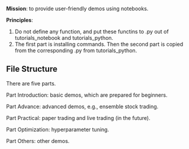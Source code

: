 **Mission**: to provide user-friendly demos using notebooks. 

**Principles**: 

1) Do not define any function, and put these functins to .py out of tutorials_notebook and tutorials_python.
2) The first part is installing commands. Then the second part is copied from the corresponding .py from tutorials_python.

## File Structure

There are five parts.

Part Introduction: basic demos, which are prepared for beginners.

Part Advance: advanced demos, e.g., ensemble stock trading.

Part Practical: paper trading and live trading (in the future).

Part Optimization: hyperparameter tuning.

Part Others: other demos.



